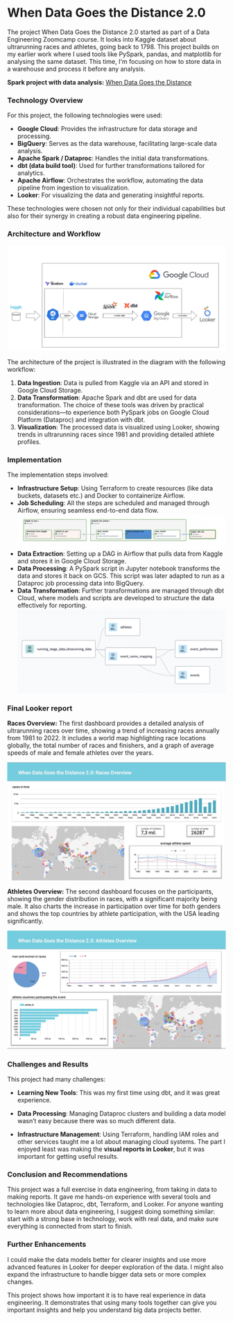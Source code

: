 # When Data Goes the Distance 2.0

The project When Data Goes the Distance 2.0 started as part of a Data Engineering Zoomcamp course. It looks into Kaggle dataset about ultrarunning races and athletes, going back to 1798. This project builds on my earlier work where I used tools like PySpark, pandas, and matplotlib for analysing the same dataset. This time, I'm focusing on how to store data in a warehouse and process it before any analysis. 

**Spark project with data analysis:** [When Data Goes the Distance](https://github.com/AnzelaMachackova/when-data-goes-the-distance)

### Technology Overview

For this project, the following technologies were used:

- **Google Cloud**: Provides the infrastructure for data storage and processing.
- **BigQuery**: Serves as the data warehouse, facilitating large-scale data analysis.
- **Apache Spark / Dataproc**: Handles the initial data transformations.
- **dbt (data build tool)**: Used for further transformations tailored for analytics.
- **Apache Airflow**: Orchestrates the workflow, automating the data pipeline from ingestion to visualization.
- **Looker**: For visualizing the data and generating insightful reports.

These technologies were chosen not only for their individual capabilities but also for their synergy in creating a robust data engineering pipeline.

### Architecture and Workflow
![project_diagram](project_diagrams/project.jpg)

The architecture of the project is illustrated in the diagram with the following workflow:

1. **Data Ingestion**: Data is pulled from Kaggle via an API and stored in Google Cloud Storage.
2. **Data Transformation**: Apache Spark and dbt are used for data transformation. The choice of these tools was driven by practical considerations—to experience both PySpark jobs on Google Cloud Platform (Dataproc) and integration with dbt.
3. **Visualization**: The processed data is visualized using Looker, showing trends in ultrarunning races since 1981 and providing detailed athlete profiles.

### Implementation

The implementation steps involved:

- **Infrastructure Setup**: Using Terraform to create resources (like data buckets, datasets etc.) and Docker to containerize Airflow.
- **Job Scheduling**: All the steps are scheduled and managed through Airflow, ensuring seamless end-to-end data flow.
![orchestration_workflow](project_diagrams/orchestration_workflow.png)
- **Data Extraction**: Setting up a DAG in Airflow that pulls data from Kaggle and stores it in Google Cloud Storage.
- **Data Processing**: A PySpark script in Jupyter notebook transforms the data and stores it back on GCS. This script was later adapted to run as a Dataproc job processing data into BigQuery.
- **Data Transformation**: Further transformations are managed through dbt Cloud, where models and scripts are developed to structure the data effectively for reporting.
![dbt_model](project_diagrams/dbt_model.png)

### Final Looker report
**Races Overview:** The first dashboard provides a detailed analysis of ultrarunning races over time, showing a trend of increasing races annually from 1981 to 2022. It includes a world map highlighting race locations globally, the total number of races and finishers, and a graph of average speeds of male and female athletes over the years.

![races_overview](project_diagrams/report-1.png) 

**Athletes Overview:** The second dashboard focuses on the participants, showing the gender distribution in races, with a significant majority being male. It also charts the increase in participation over time for both genders and shows the top countries by athlete participation, with the USA leading significantly.

![athletes_overview](project_diagrams/report-2.png) 
  
### Challenges and Results

This project had many challenges:

- **Learning New Tools**: This was my first time using dbt, and it was great experience.

- **Data Processing**: Managing Dataproc clusters and building a data model wasn’t easy because there was so much different data.

- **Infrastructure Management**: Using Terraform, handling IAM roles and other services taught me a lot about managing cloud systems.
The part I enjoyed least was making the **visual reports in Looker**, but it was important for getting useful results.

### Conclusion and Recommendations

This project was a full exercise in data engineering, from taking in data to making reports. It gave me hands-on experience with several tools and technologies like Dataproc, dbt, Terraform, and Looker. For anyone wanting to learn more about data engineering, I suggest doing something similar: start with a strong base in technology, work with real data, and make sure everything is connected from start to finish.

### Further Enhancements

I could make the data models better for clearer insights and use more advanced features in Looker for deeper exploration of the data. I might also expand the infrastructure to handle bigger data sets or more complex changes.

This project shows how important it is to have real experience in data engineering. It demonstrates that using many tools together can give you important insights and help you understand big data projects better.
